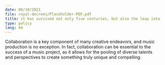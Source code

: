 ```yaml
---
date: 08/10/2021
file: royal-decrees/Placeholder-PDF.pdf
title: it has survived not only five centuries, but also the leap into electronic typesetting, remaining essentially unchanged. It was popularised in the 1960s with the.
type: policy
lang: km
---
```


Collaboration is a key component of many creative endeavors, and music production is no exception. In fact, collaboration can be essential to the success of a music project, as it allows for the pooling of diverse talents and perspectives to create something truly unique and compelling.
